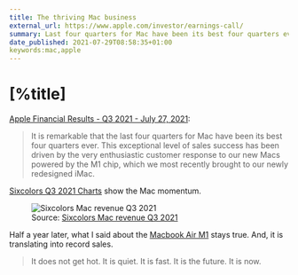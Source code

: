 ```yaml
---
title: The thriving Mac business
external_url: https://www.apple.com/investor/earnings-call/
summary: Last four quarters for Mac have been its best four quarters ever 
date_published: 2021-07-29T08:58:35+01:00
keywords:mac,apple
---
```


# [%title]

[Apple Financial Results - Q3 2021 - July 27, 2021]([%external_url]):

> It is remarkable that the last four quarters for Mac have been its best four quarters ever. This exceptional level of sales success has been driven by the very enthusiastic customer response to our new Macs powered by the M1 chip, which we most recently brought to our newly redesigned iMac.

[Sixcolors Q3 2021 Charts](https://sixcolors.com/post/2021/07/apple-posts-81b-quarterly-results-charts/) show the Mac momentum.

<figure>
<img src='https://images.sergiodelamo.com/financials-2021-7-1-1-6c.png.webp' alt='Sixcolors Mac revenue Q3 2021'/>
<figcaption>Source: <a href="https://sixcolors.com/post/2021/07/apple-posts-81b-quarterly-results-charts/">Sixcolors Mac revenue Q3 2021</a></figcaption>
</figure>

Half a year later, what I said about the [Macbook Air M1](https://sergiodelamo.com/blog/macbook-air-m1.html) stays true. And, it is translating into record sales.

> It does not get hot. It is quiet. It is fast. It is the future. It is now.
